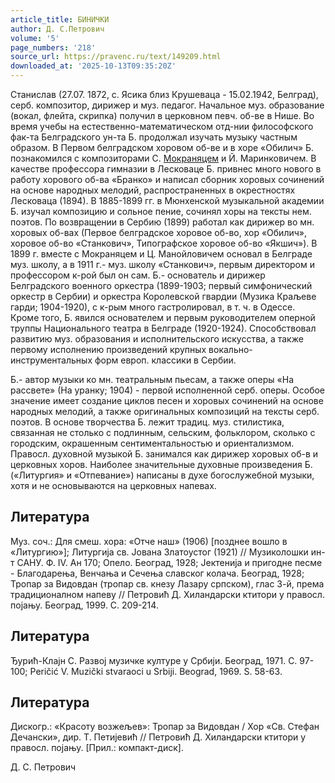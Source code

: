 ```yaml
---
article_title: БИНИЧКИ
author: Д. С.Петрович
volume: '5'
page_numbers: '218'
source_url: https://pravenc.ru/text/149209.html
downloaded_at: '2025-10-13T09:35:20Z'
---
```


Станислав (27.07. 1872, с. Ясика близ Крушеваца - 15.02.1942, Белград), серб. композитор, дирижер и муз. педагог. Начальное муз. образование (вокал, флейта, скрипка) получил в церковном певч. об-ве в Нише. Во время учебы на естественно-математическом отд-нии философского фак-та Белградского ун-та Б. продолжал изучать музыку частным образом. В Первом белградском хоровом об-ве и в хоре «Обилич» Б. познакомился с композиторами С. [Мокраняцем](https://pravenc.ru/text/Мокраняцем.html) и Й. Маринковичем. В качестве профессора гимназии в Лесковаце Б. привнес много нового в работу хорового об-ва «Бранко» и написал сборник хоровых сочинений на основе народных мелодий, распространенных в окрестностях Лесковаца (1894). В 1885-1899 гг. в Мюнхенской музыкальной академии Б. изучал композицию и сольное пение, сочинял хоры на тексты нем. поэтов. По возвращении в Сербию (1899) работал как дирижер во мн. хоровых об-вах (Первое белградское хоровое об-во, хор «Обилич», хоровое об-во «Станкович», Типографское хоровое об-во «Якшич»). В 1899 г. вместе с Мокраняцем и Ц. Манойловичем основал в Белграде муз. школу, а в 1911 г.- муз. школу «Станкович», первым директором и профессором к-рой был он сам. Б.- основатель и дирижер Белградского военного оркестра (1899-1903; первый симфонический оркестр в Сербии) и оркестра Королевской гвардии (Музика Краљеве гарди; 1904-1920), с к-рым много гастролировал, в т. ч. в Одессе. Кроме того, Б. явился основателем и первым руководителем оперной труппы Национального театра в Белграде (1920-1924). Способствовал развитию муз. образования и исполнительского искусства, а также первому исполнению произведений крупных вокально-инструментальных форм европ. классики в Сербии.

Б.- автор музыки ко мн. театральным пьесам, а также оперы «На рассвете» (На уранку; 1904) - первой исполненной серб. оперы. Особое значение имеет создание циклов песен и хоровых сочинений на основе народных мелодий, а также оригинальных композиций на тексты серб. поэтов. В основе творчества Б. лежит традиц. муз. стилистика, связанная не столько с подлинным, сельским, фольклором, сколько с городским, окрашенным сентиментальностью и ориентализмом. Правосл. духовной музыкой Б. занимался как дирижер хоровых об-в и церковных хоров. Наиболее значительные духовные произведения Б. («Литургия» и «Отпевание») написаны в духе богослужебной музыки, хотя и не основываются на церковных напевах.

## Литература

Муз. соч.: Для смеш. хора: «Отче наш» (1906) [позднее вошло в «Литургию»]; Литургиjа св. Jована Златоустог (1921) // Музиколошки ин-т САНУ. Ф. IV. Ан 170; Опело. Београд, 1928; Jектениjа и пригодне песме - Благодарења, Венчања и Сечења славског колача. Београд, 1928; Тропар за Видовдан (тропар св. кнезу Лазару српском), глас 3-й, према традиционалном напеву // Петровић Д. Хиландарски ктитори у правосл. поjању. Београд, 1999. С. 209-214.

## Литература

Ђурић-Клаjн С. Развоj музичке културе у Србиjи. Београд, 1971. С. 97-100; Peričić V. Muzički stvaraoci u Srbiji. Beograd, 1969. S. 58-63.

## Литература

Дискогр.: «Красоту возжељев»: Тропар за Видовдан / Хор «Св. Стефан Дечански», дир. Т. Петиjевић // Петровић Д. Хиландарски ктитори у правосл. поjању. [Прил.: компакт-диск].

Д. С.  Петрович
